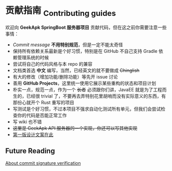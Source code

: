 # 贡献指南 <sub>Contributing guides</sub>

欢迎向 __GeekApk SpringBoot 服务器项目__ 贡献代码，但在这之前你需要注意一些事情：

+ _Commit message_ __不用特别规范__，但是一定不能太奇怪
+ 保持所有依赖关系最新是个好习惯，特别是在 GitHub 不自己支持 Gradle 依赖管理系统的时候
+ 尝试将自己的代码风格与本 repo 的兼容
+ 文档类首选 __中文__ 编写，当然，已经英文的就不要做成 ~~Chinglish~~
+ 有大的修改（增加功能/删除功能）等先开 issue 讨论
+ 善用 __GitHub Projects__，这里统一使用它展示某些重构的状态和项目计划
+ 朴实一点，规范一点，作为一个 ~~长者~~ 必须跟你们讲，JavaEE 就是为了工程而生的，已经很 trivial 了，不要再去弄特别花里胡哨而没有实际意义的东西，有那份心就开个 Rust 重写的项目
+ 写测试是个好习惯，不过本项目不强求自动化测试所有单元，但我们会尝试检查你的代码是否能正常工作
+ 写 wiki 也不错
+ ~~这里是 GeekApk API 服务器的一个实现，你还可以写其他实现~~
+ [第一版设计文案在此](https://gist.github.com/duangsuse/8b343e8ebe8f625ff74cf3472b94720b)

## Future Reading

[About commit signature verification](https://help.github.com/articles/about-commit-signature-verification/)
